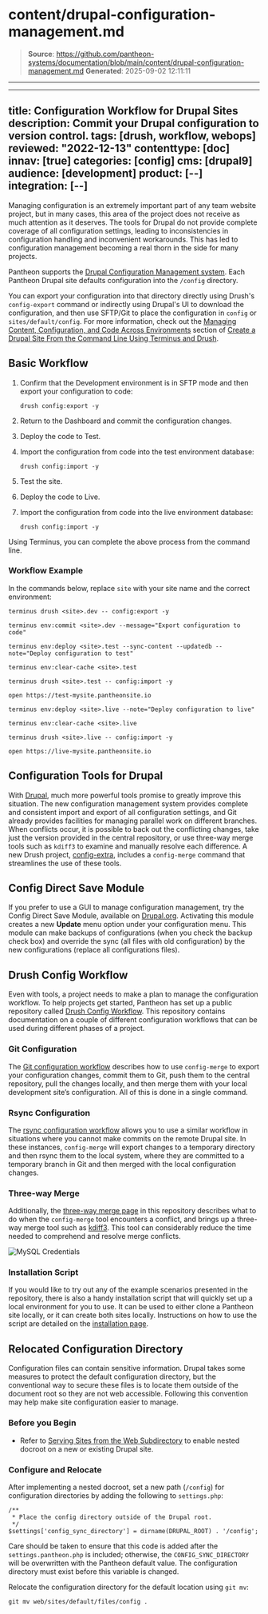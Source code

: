 # content/drupal-configuration-management.md

> **Source**: https://github.com/pantheon-systems/documentation/blob/main/content/drupal-configuration-management.md
> **Generated**: 2025-09-02 12:11:11

---

---
title: Configuration Workflow for Drupal Sites
description: Commit your Drupal configuration to version control.
tags: [drush, workflow, webops]
reviewed: "2022-12-13"
contenttype: [doc]
innav: [true]
categories: [config]
cms: [drupal9]
audience: [development]
product: [--]
integration: [--]
---

Managing configuration is an extremely important part of any team website project, but in many cases, this area of the project does not receive as much attention as it deserves. The tools for Drupal do not provide complete coverage of all configuration settings, leading to inconsistencies in configuration handling and inconvenient workarounds. This has led to configuration management becoming a real thorn in the side for many projects.

Pantheon supports the [Drupal Configuration Management system](https://www.drupal.org/documentation/administer/config). Each Pantheon Drupal site defaults configuration into the `/config` directory.

You can export your configuration into that directory directly using Drush's `config-export` command or indirectly using Drupal's UI to download the configuration, and then use SFTP/Git to place the configuration in `config` or `sites/default/config`. For more information, check out the [Managing Content, Configuration, and Code Across Environments](/drupal-commandline#managing-content-configuration-and-code-across-environments) section of [Create a Drupal Site From the Command Line Using Terminus and Drush](/drupal-commandline).

<Accordion title="Watch: Configuration Management in Drupal" id="d8-config-video" icon="facetime-video">

<Youtube src="D-4gu1zPCMg" title="Configuration Management in Drupal" />

</Accordion>

## Basic Workflow

1. Confirm that the Development environment is in SFTP mode and then export your configuration to code:

   ```bash{promptUser: user}
   drush config:export -y
   ```

1. Return to the Dashboard and commit the configuration changes.

1. Deploy the code to Test.

1. Import the configuration from code into the test environment database:

   ```bash{promptUser: user}
   drush config:import -y
   ```

1. Test the site.

1. Deploy the code to Live.

1. Import the configuration from code into the live environment database:

   ```bash{promptUser: user}
   drush config:import -y
   ```

Using Terminus, you can complete the above process from the command line.

### Workflow Example

In the commands below, replace `site` with your site name and the correct environment:

```bash{outputLines: 2,4,6,8,10,12,14}
terminus drush <site>.dev -- config:export -y

terminus env:commit <site>.dev --message="Export configuration to code"

terminus env:deploy <site>.test --sync-content --updatedb --note="Deploy configuration to test"

terminus env:clear-cache <site>.test

terminus drush <site>.test -- config:import -y

open https://test-mysite.pantheonsite.io

terminus env:deploy <site>.live --note="Deploy configuration to live"

terminus env:clear-cache <site>.live

terminus drush <site>.live -- config:import -y

open https://live-mysite.pantheonsite.io
```

## Configuration Tools for Drupal

With [Drupal](/drupal), much more powerful tools promise to greatly improve this situation. The new configuration management system provides complete and consistent import and export of all configuration settings, and Git already provides facilities for managing parallel work on different branches. When conflicts occur, it is  possible to back out the conflicting changes, take just the version provided in the central repository, or use three-way merge tools such as `kdiff3` to examine and manually resolve each difference. A new Drush project, [config-extra](https://github.com/drush-ops/config-extra), includes a `config-merge` command that streamlines the use of these tools.

## Config Direct Save Module

If you prefer to use a GUI to manage configuration management, try the Config Direct Save Module, available on [Drupal.org](https://www.drupal.org/project/config_direct_save). Activating this module creates a new **Update** menu option under your configuration menu. This module can make backups of configurations (when you check the backup check box) and override the sync (all files with old configuration) by the new configurations (replace all configurations files).

## Drush Config Workflow

Even with tools, a project needs to make a plan to manage the configuration workflow. To help projects get started, Pantheon has set up a public repository called [Drush Config Workflow](https://github.com/pantheon-systems/drush-config-workflow). This repository contains documentation on a couple of different configuration workflows that can be used during different phases of a project.

### Git Configuration

The [Git configuration workflow](https://github.com/pantheon-systems/drush-config-workflow/blob/master/docs/git_workflow.md) describes how to use `config-merge` to export your configuration changes, commit them to Git, push them to the central repository, pull the changes locally, and then merge them with your local development site’s configuration. All of this is done in a single command.

### Rsync Configuration

The [rsync configuration workflow](https://github.com/pantheon-systems/drush-config-workflow/blob/master/docs/rsync_workflow.md) allows you to use a similar workflow in situations where you cannot make commits on the remote Drupal site. In these instances, `config-merge` will export changes to a temporary directory and then rsync them to the local system, where they are committed to a temporary branch in Git and then merged with the local configuration changes.

### Three-way Merge

Additionally, the [three-way merge page](https://github.com/pantheon-systems/drush-config-workflow/blob/master/docs/three_way_merge.md) in this repository describes what to do when the `config-merge` tool encounters a conflict, and brings up a three-way merge tool such as [kdiff3](http://kdiff3.sourceforge.net/). This tool can considerably reduce the time needed to comprehend and resolve merge conflicts.

![MySQL Credentials](../images/kdiff3-user-field-conflicts.png)

### Installation Script

If you would like to try out any of the example scenarios presented in the repository, there is also a handy installation script that will quickly set up a local environment for you to use. It can be used to either clone a Pantheon site locally, or it can create both sites locally. Instructions on how to use the script are detailed on the [installation page](https://github.com/pantheon-systems/drush-config-workflow/blob/master/INSTALL.md).

## Relocated Configuration Directory

Configuration files can contain sensitive information. Drupal takes some measures to protect the default configuration directory, but the conventional way to secure these files is to locate them outside of the document root so they are not web accessible. Following this convention may help make site configuration easier to manage.

### Before you Begin

- Refer to [Serving Sites from the Web Subdirectory](/nested-docroot) to enable nested docroot on a new or existing Drupal site.

### Configure and Relocate

After implementing a nested docroot, set a new path (`/config`) for configuration directories by adding the following to `settings.php`<Popover title="Syntax note" content="As of <a class='external' href='https://www.drupal.org/docs/8/configuration-management/changing-the-storage-location-of-the-sync-directory#s-syntax-changes-in-drupal-880'>Drupal 8.8.0</a> the sync directory is defined in $settings and not $config_directories. " />:

```php:title=settings.php
/**
 * Place the config directory outside of the Drupal root.
 */
$settings['config_sync_directory'] = dirname(DRUPAL_ROOT) . '/config';
```

<Alert title="Note" type="info">

Care should be taken to ensure that this code is added after the `settings.pantheon.php` is included; otherwise, the `CONFIG_SYNC_DIRECTORY` will be overwritten with the Pantheon default value. The configuration directory must exist before this variable is changed.

</Alert>

Relocate the configuration directory for the default location using `git mv`:

```bash{promptUser: user}
git mv web/sites/default/files/config .
```


